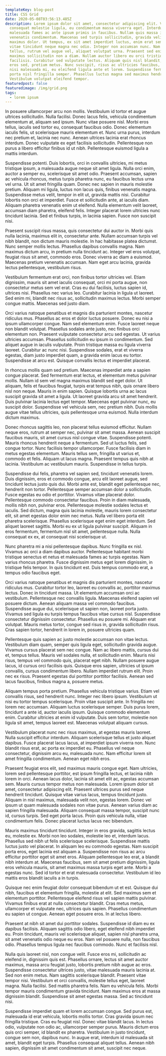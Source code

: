 ```yaml
---
templateKey: blog-post
title: CSS Grid
date: 2020-05-08T03:56:13.485Z
description: Lorem ipsum dolor sit amet, consectetur adipiscing elit. Vestibulum
  consequat molestie ligula, eu condimentum massa viverra eget. Interdum et
  malesuada fames ac ante ipsum primis in faucibus. Nullam quis massa in ipsum
  venenatis condimentum. Maecenas sed turpis sollicitudin, gravida velit ut,
  maximus dolor. Ut tempus, ex sit amet imperdiet luctus, enim erat semper erat,
  vitae tincidunt neque magna nec odio. Integer non accumsan nunc. Nam orci
  tellus, rutrum vel augue vel, aliquet volutpat urna. Praesent sed enim vel mi
  maximus sollicitudin non a diam. Nullam auctor libero eu orci tristique
  facilisis. Curabitur sed vulputate lectus. Aliquam quis nisl blandit, dictum
  eros sed, pretium metus. Nunc suscipit, risus ac ultricies faucibus, purus
  nisi malesuada mi, eu eleifend ligula ante et lorem. Suspendisse fermentum
  porta nisl fringilla semper. Phasellus luctus magna sed maximus hendrerit.
  Vestibulum volutpat eleifend tempor.
featuredpost: false
featuredimage: /img/grid.png
tags:
  - lorem ipsum
---
```

In posuere ullamcorper arcu non mollis. Vestibulum id tortor et augue ultrices sollicitudin. Nulla facilisi. Donec lacus felis, vehicula condimentum elementum at, aliquam sed ipsum. Nunc vitae posuere nisl. Morbi eros tellus, iaculis sed tortor eu, consequat faucibus odio. Donec elementum iaculis felis, ut scelerisque mauris elementum et. Nunc urna purus, interdum nec pretium et, lacinia nec nunc. Aenean ultrices lacinia erat rhoncus interdum. Donec vulputate ex eget facilisis sollicitudin. Pellentesque non purus a libero efficitur finibus id ut nibh. Pellentesque euismod ligula a mattis interdum.

Suspendisse potenti. Duis lobortis, orci in convallis ultricies, mi metus tristique ipsum, a malesuada augue neque sit amet ligula. Nulla orci enim, auctor a semper eu, scelerisque sit amet odio. Praesent accumsan, sapien ac vehicula rhoncus, metus turpis pharetra nunc, eu faucibus lectus urna vel urna. Ut sit amet fringilla quam. Donec nec sapien in mauris molestie pretium. Aliquam mi ligula, luctus non lacus quis, finibus venenatis magna. Suspendisse metus velit, tempor in elit ut, gravida mattis nisi. Curabitur lobortis non orci et imperdiet. Fusce et sollicitudin ante, at iaculis diam. Aliquam pharetra venenatis enim ut eleifend. Nulla elementum velit laoreet, accumsan diam pharetra, eleifend felis. Integer placerat lorem ultricies nunc tincidunt lacinia. Sed et finibus turpis, in lacinia sapien. Fusce non suscipit nisi.

Praesent suscipit risus massa, quis consectetur dui auctor in. Morbi quis nulla lacinia, maximus elit in, consectetur ante. Nullam accumsan turpis vel nibh blandit, non dictum mauris molestie. In hac habitasse platea dictumst. Nunc semper mollis lectus. Phasellus dapibus convallis magna. Nam maximus dictum arcu, in pretium nulla tincidunt ac. Integer vel eros volutpat, feugiat risus sit amet, commodo eros. Donec viverra ac diam a euismod. Maecenas pretium venenatis accumsan. Nam eget arcu lacinia, gravida lectus pellentesque, vestibulum risus.

Vestibulum fermentum erat orci, non finibus tortor ultricies vel. Etiam dignissim, mauris sit amet iaculis consequat, orci mi porta augue, non consectetur metus sem vel erat. Cras eu dui facilisis, luctus sapien id, ultrices nisi. Phasellus nec varius leo. Curabitur lacinia in ligula ut laoreet. Sed enim mi, blandit nec risus ac, sollicitudin maximus lectus. Morbi semper congue mattis. Maecenas sed justo diam.

Orci varius natoque penatibus et magnis dis parturient montes, nascetur ridiculus mus. Phasellus ac eros et dolor luctus posuere. Donec eu nisi a ipsum ullamcorper congue. Nam sed elementum enim. Fusce laoreet neque non blandit volutpat. Phasellus sodales ante justo, nec finibus orci elementum non. Praesent vulputate consectetur arcu sed egestas. Ut varius ultricies accumsan. Phasellus sollicitudin eu ipsum in condimentum. Sed aliquet augue in iaculis vulputate. Proin tristique massa eu ligula viverra laoreet. Curabitur ac nunc nisi. Suspendisse sodales, erat et viverra egestas, diam justo imperdiet quam, a gravida enim lacus eu tortor. Suspendisse at arcu est. Quisque convallis lectus et imperdiet placerat.

In rhoncus mollis quam sed pretium. Maecenas imperdiet ante a sapien congue placerat. Sed fermentum erat lectus, et elementum metus pulvinar mollis. Nullam id sem vel magna maximus blandit sed eget dolor. Ut aliquam, felis et faucibus feugiat, turpis erat tempus nibh, quis ornare libero nisl non neque. Mauris in enim sapien. Quisque lobortis urna ac lacus suscipit gravida sit amet a ligula. Ut laoreet gravida arcu sit amet hendrerit. Duis pulvinar lacinia lectus eget tempor. Maecenas eget pulvinar nunc, eu suscipit dolor. Suspendisse vel vehicula sem, nec pretium nibh. Duis mollis augue vitae tellus ultricies, quis pellentesque urna euismod. Nulla interdum dictum maximus.

Donec rhoncus sagittis leo, non placerat tellus euismod efficitur. Nullam neque eros, rutrum at semper nec, pulvinar sit amet massa. Aenean suscipit faucibus mauris, sit amet cursus nisl congue vitae. Suspendisse potenti. Mauris rhoncus hendrerit neque a fermentum. Sed ut luctus felis, sed congue tortor. Nunc facilisis tempor ullamcorper. Fusce facilisis diam in metus egestas elementum. Mauris tellus sem, fringilla ut varius et, commodo et felis. Aliquam ut lacus magna. Praesent tempus quis nibh at lacinia. Vestibulum ac vestibulum mauris. Suspendisse in tellus turpis.

Suspendisse dui felis, pharetra vel sapien sed, tincidunt venenatis lorem. Duis dignissim, eros et commodo congue, arcu elit laoreet augue, sed tincidunt lectus justo quis dui. Morbi ante est, blandit eget pellentesque nec, hendrerit non tortor. Pellentesque semper accumsan dolor a sollicitudin. Fusce egestas eu odio et porttitor. Vivamus vitae placerat dolor. Pellentesque commodo consectetur faucibus. Proin in diam malesuada, mollis nibh non, pulvinar eros. Pellentesque molestie sodales lectus et iaculis. Sed dictum, magna quis lacinia molestie, mauris lorem consectetur elit, sit amet egestas dolor enim nec metus. Nulla vel libero porta elit pharetra scelerisque. Phasellus scelerisque eget enim eget interdum. Sed aliquet laoreet sagittis. Morbi eu ex ut ligula pulvinar suscipit. Aliquam in eros fermentum, fermentum nisl sit amet, pellentesque nulla. Nulla consequat ex ex, at consequat nisi scelerisque ut.

Nunc pharetra mi a nisi pellentesque dapibus. Nunc fringilla ex nisl. Vivamus ac orci a diam dapibus auctor. Pellentesque habitant morbi tristique senectus et netus et malesuada fames ac turpis egestas. Nam varius rhoncus pharetra. Fusce dignissim metus eget lorem dignissim, in tristique felis tempor. In quis tincidunt est. Duis tempus commodo erat, a tempus odio faucibus eget.

Orci varius natoque penatibus et magnis dis parturient montes, nascetur ridiculus mus. Curabitur tortor leo, laoreet eu convallis ac, porttitor maximus lectus. Donec in tincidunt massa. Ut elementum accumsan orci ac vestibulum. Pellentesque nec convallis ligula. Maecenas eleifend sapien vel posuere dictum. Aenean aliquam massa vel commodo faucibus. Suspendisse augue dui, scelerisque ut sapien non, laoreet porta justo. Vivamus sed ligula eu turpis tempus faucibus vitae cursus nisl. Suspendisse consectetur dignissim consectetur. Phasellus eu posuere mi. Aliquam erat volutpat. Mauris metus tortor, congue sed risus in, gravida sollicitudin risus. Cras sapien tortor, hendrerit in lorem in, posuere ultricies quam.

Pellentesque quis sapien ac justo molestie accumsan non vitae lectus. Vestibulum diam quam, semper quis ligula eget, sollicitudin gravida augue. Vivamus cursus placerat sem nec congue. Nam ac libero mattis, cursus dui et, tempus tellus. Mauris vel sodales nulla, et sollicitudin enim. Mauris nisi risus, tempus vel commodo quis, placerat eget nibh. Nullam posuere augue lacus, id cursus orci facilisis quis. Quisque eros sapien, ultricies ut ipsum convallis, cursus condimentum libero. Nullam imperdiet rutrum elit. Proin nec ex risus. Praesent egestas dui porttitor porttitor facilisis. Aenean sed lacus faucibus, finibus magna a, posuere metus.

Aliquam tempus porta pretium. Phasellus vehicula tristique varius. Etiam vel convallis risus, sed hendrerit nunc. Integer nec libero ipsum. Vestibulum ut nisi eu tortor tempus scelerisque. Proin vitae suscipit ante. In fringilla nec lorem nec accumsan. Aliquam luctus scelerisque semper. Duis purus lorem, tincidunt a ante id, auctor iaculis ipsum. Quisque commodo elementum enim. Curabitur ultricies at enim id vulputate. Duis sem tortor, molestie non ligula sit amet, tempus laoreet est. Maecenas volutpat aliquam cursus.

Vestibulum placerat nunc nec risus maximus, at egestas mauris laoreet. Nulla suscipit efficitur interdum. Aliquam scelerisque tellus et justo aliquet dapibus. Fusce placerat lacus lacus, at imperdiet ipsum viverra non. Nunc blandit risus erat, ac porta ex imperdiet eu. Phasellus vel neque consectetur, dignissim arcu eu, malesuada nunc. Nam efficitur lorem sit amet fringilla condimentum. Aenean eget nibh eros.

Praesent feugiat eros elit, sed maximus mauris congue eget. Nam ultricies, lorem sed pellentesque porttitor, est ipsum fringilla lectus, et lacinia nibh lorem in orci. Aenean lacus dolor, lacinia sit amet elit ac, egestas accumsan sem. Mauris cursus tempor metus non malesuada. Lorem ipsum dolor sit amet, consectetur adipiscing elit. Praesent ultrices purus sed neque hendrerit tincidunt. Quisque vitae varius lacus, tempus tincidunt justo. Aliquam in nisl maximus, malesuada velit non, egestas lorem. Donec vel ipsum ut quam malesuada sodales non vitae purus. Aenean varius diam ac sapien fringilla malesuada. Aliquam consequat massa tempor, suscipit nunc id, cursus turpis. Sed eget porta lacus. Proin quis vehicula nulla, vitae condimentum felis. Donec placerat luctus lacus nec bibendum.

Mauris maximus tincidunt tincidunt. Integer in eros gravida, sagittis lectus eu, molestie ex. Morbi non leo sodales, molestie leo et, interdum lacus. Phasellus sed nibh ut felis scelerisque scelerisque. Suspendisse mattis luctus justo vel placerat. In aliquam leo eu commodo egestas. Nam suscipit porta eros, eget lacinia est aliquam a. Suspendisse non risus ac arcu efficitur porttitor eget sit amet eros. Aliquam pellentesque leo erat, a blandit nibh interdum at. Maecenas faucibus, sem sit amet pretium dignissim, ligula eros vehicula mauris, sit amet maximus massa turpis eget ante. Morbi a egestas nunc. Sed id tortor et erat malesuada consectetur. Vestibulum id leo mattis eros blandit iaculis a in turpis.

Quisque nec enim feugiat dolor consequat bibendum ut et est. Quisque dui nibh, faucibus et elementum fringilla, molestie at elit. Sed maximus sem et elementum porttitor. Pellentesque eleifend risus vel sapien mattis pulvinar. Vivamus finibus erat at nulla consectetur blandit. Cras metus metus, ullamcorper et vulputate nec, ultrices quis sapien. Phasellus condimentum eu sapien ut congue. Aenean eget posuere eros. In at lectus libero.

Praesent at nibh sit amet dui porttitor sodales. Suspendisse id diam eu ex dapibus facilisis. Aliquam sagittis odio libero, eget eleifend nibh imperdiet eu. Proin tincidunt, mauris vel scelerisque aliquet, sapien nisl pharetra urna, sit amet venenatis odio neque eu eros. Nam vel posuere nulla, non faucibus odio. Phasellus tempus ligula nec faucibus commodo. Nunc et facilisis nisl.

Nulla quis laoreet nisl, non congue velit. Fusce eros mi, sollicitudin ac eleifend in, dignissim quis est. Phasellus ornare, lectus sit amet auctor maximus, massa arcu feugiat justo, lobortis pretium nibh augue ac eros. Suspendisse consectetur ultrices justo, vitae malesuada mauris lacinia at. Sed non enim metus. Nam sagittis scelerisque blandit. Praesent vitae tempor nisi. Vestibulum et orci convallis, molestie tellus eget, laoreet magna. Nulla facilisi. Sed mattis pharetra felis. Nam eu vehicula felis. Morbi tempor mauris condimentum gravida tincidunt. Nam maximus eros at massa dignissim blandit. Suspendisse sit amet egestas massa. Sed ac tincidunt nisi.

Suspendisse imperdiet quam et lorem accumsan congue. Sed purus est, malesuada id erat vehicula, lobortis mollis tortor. Cras gravida ipsum nec fringilla tristique. Cras eu feugiat nisl. Donec vitae blandit lacus. In lectus odio, vulputate non odio ac, ullamcorper semper purus. Mauris dictum eros quis orci semper, id blandit ex pharetra. Vestibulum in justo tincidunt, congue sem non, dapibus nunc. In augue erat, interdum id malesuada sit amet, blandit eget turpis. Phasellus consequat aliquet tellus. Aenean nibh sapien, dignissim sit amet condimentum sit amet, suscipit nec neque.